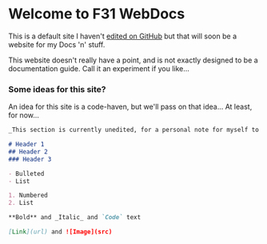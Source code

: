 # Welcome to F31 WebDocs

This is a default site I haven't [edited on GitHub](https://github.com/F31-code/F31-code.github.io/edit/main/index.md) but that will soon be a website for my Docs 'n' stuff.

This website doesn't really have a point, and is not exactly designed to be a documentation guide. Call it an experiment if you like...

### Some ideas for this site?

An idea for this site is a code-haven, but we'll pass on that idea... At least, for now...

```markdown
_This section is currently unedited, for a personal note for myself to know how to make a this kind of website_

# Header 1
## Header 2
### Header 3

- Bulleted
- List

1. Numbered
2. List

**Bold** and _Italic_ and `Code` text

[Link](url) and ![Image](src)
```
